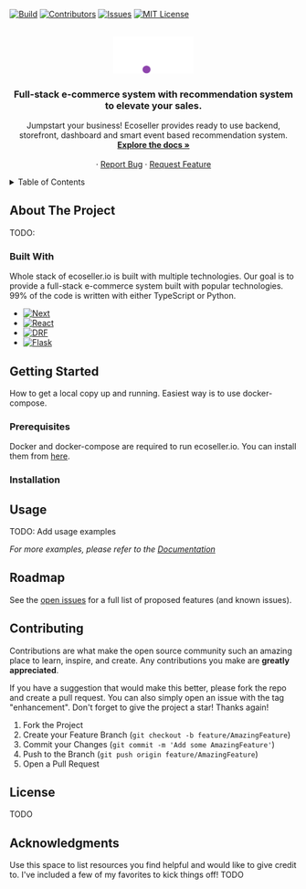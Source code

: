 <a name="readme-top"></a>

<!-- PROJECT SHIELDS -->
<!--
*** I'm using markdown "reference style" links for readability.
*** Reference links are enclosed in brackets [ ] instead of parentheses ( ).
*** See the bottom of this document for the declaration of the reference variables
*** for contributors-url, forks-url, etc. This is an optional, concise syntax you may use.
*** https://www.markdownguide.org/basic-syntax/#reference-style-links
-->
[![Build][build-shield]][license-url]
[![Contributors][contributors-shield]][contributors-url]
[![Issues][issues-shield]][issues-url]
[![MIT License][license-shield]][license-url]
<!-- [![Stargazers][stars-shield]][stars-url] -->


<!-- PROJECT LOGO -->
<br />
<div align="center">
  <a href="https://github.com/ecoseller/ecoseller">
  <picture>
    <!-- <img src="images/logo.png" alt="Logo" width="80" height="80"> -->
    <source media="(prefers-color-scheme: dark)" srcset="https://github.com/ecoseller/ecoseller/blob/master/docs/images/e.io-white.svg"  width="140">
    <source media="(prefers-color-scheme: light)" srcset="https://github.com/ecoseller/ecoseller/blob/master/docs/images/e.io-black.svg"  width="140">
    <img alt="Shows a logo in light mode or in dark mode." src="https://github.com/ecoseller/ecoseller/blob/master/docs/images/e.io-white.svg" width="140">
    </picture>
  </a>

  <h3 align="center">Full-stack e-commerce system with recommendation system to elevate your sales.</h3>

  <p align="center">
    Jumpstart your business! Ecoseller provides ready to use backend, storefront, dashboard and smart event based recommendation system.
    <br />
    <a href="https://github.com/ecoseller/ecoseller/wiki"><strong>Explore the docs »</strong></a>
    <br />
    <br />
    <!-- <a href="">View Demo</a> -->
    ·
    <a href="https://github.com/ecoseller/ecoseller/issues">Report Bug</a>
    ·
    <a href="https://github.com/ecoseller/ecoseller/issues">Request Feature</a>
  </p>
</div>



<!-- TABLE OF CONTENTS -->
<details>
  <summary>Table of Contents</summary>
  <ol>
    <li>
      <a href="#about-the-project">About The Project</a>
      <ul>
        <li><a href="#built-with">Built With</a></li>
      </ul>
    </li>
    <li>
      <a href="#getting-started">Getting Started</a>
      <ul>
        <li><a href="#prerequisites">Prerequisites</a></li>
        <li><a href="#installation">Installation</a></li>
      </ul>
    </li>
    <li><a href="#usage">Usage</a></li>
    <li><a href="#contributing">Contributing</a></li>
    <li><a href="#license">License</a></li>
    <li><a href="#acknowledgments">Acknowledgments</a></li>
  </ol>
</details>



<!-- ABOUT THE PROJECT -->
## About The Project
TODO:
<!-- [![Product Name Screen Shot][product-screenshot]](https://example.com) -->


### Built With

Whole stack of ecoseller.io is built with multiple technologies. Our goal is to provide a full-stack e-commerce system built with popular technologies. 99% of the code is written with either TypeScript or Python.
* [![Next][Next.js]][Next-url]
* [![React][React.js]][React-url]
* [![DRF][DRF]][DRF-url]
* [![Flask][Flask]][Flask-url]


<!-- GETTING STARTED -->
## Getting Started

How to get a local copy up and running. Easiest way is to use docker-compose.

### Prerequisites

Docker and docker-compose are required to run ecoseller.io. You can install them from [here](https://docs.docker.com/get-docker/).
### Installation

<!-- USAGE EXAMPLES -->
## Usage
TODO: Add usage examples

_For more examples, please refer to the [Documentation](https://github.com/ecoseller/ecoseller/wiki)_


<!-- ROADMAP -->
## Roadmap

See the [open issues](https://github.com/ecoseller/ecoseller/issues) for a full list of proposed features (and known issues).


<!-- CONTRIBUTING -->
## Contributing

Contributions are what make the open source community such an amazing place to learn, inspire, and create. Any contributions you make are **greatly appreciated**.

If you have a suggestion that would make this better, please fork the repo and create a pull request. You can also simply open an issue with the tag "enhancement".
Don't forget to give the project a star! Thanks again!

1. Fork the Project
2. Create your Feature Branch (`git checkout -b feature/AmazingFeature`)
3. Commit your Changes (`git commit -m 'Add some AmazingFeature'`)
4. Push to the Branch (`git push origin feature/AmazingFeature`)
5. Open a Pull Request


<!-- LICENSE -->
## License
TODO
<!-- Distributed under the MIT License. See `LICENSE.txt` for more information. -->

<!-- ACKNOWLEDGMENTS -->
## Acknowledgments

Use this space to list resources you find helpful and would like to give credit to. I've included a few of my favorites to kick things off!
TODO
<!-- * [Choose an Open Source License](https://choosealicense.com)
* [GitHub Emoji Cheat Sheet](https://www.webpagefx.com/tools/emoji-cheat-sheet)
* [Malven's Flexbox Cheatsheet](https://flexbox.malven.co/)
* [Malven's Grid Cheatsheet](https://grid.malven.co/)
* [Img Shields](https://shields.io)
* [GitHub Pages](https://pages.github.com)
* [Font Awesome](https://fontawesome.com)
* [React Icons](https://react-icons.github.io/react-icons/search) -->




<!-- MARKDOWN LINKS & IMAGES -->
<!-- https://www.markdownguide.org/basic-syntax/#reference-style-links -->
[contributors-shield]: https://img.shields.io/github/contributors/ecoseller/ecoseller.svg?style=flat-square
[contributors-url]: https://github.com/ecoseller/ecoseller/graphs/contributors
[forks-shield]: https://img.shields.io/github/forks/ecoseller/ecoseller.svg?style=flat-square
[forks-url]: https://github.com/ecoseller/ecoseller/network/members
[stars-shield]: https://img.shields.io/github/stars/ecoseller/ecoseller.svg?style=flat-square
[stars-url]: https://github.com/ecoseller/ecoseller/stargazers
[issues-shield]: https://img.shields.io/github/issues/ecoseller/ecoseller.svg?style=flat-square
[issues-url]: https://github.com/ecoseller/ecoseller/issues
[build-shield]: https://img.shields.io/github/actions/workflow/status/ecoseller/ecoseller/ci.yml?branch=master&style=flat-square
[build-url]: https://github.com/ecoseller/ecoseller/actions
[license-shield]: https://img.shields.io/github/license/ecoseller/ecoseller.svg?style=flat-square
[license-url]: https://github.com/ecoseller/ecoseller/blob/master/LICENSE.txt
[product-screenshot]: images/screenshot.png
[Next.js]: https://img.shields.io/badge/next.js-000000?style=flat-square&logo=nextdotjs&logoColor=white
[Next-url]: https://nextjs.org/
[React.js]: https://img.shields.io/badge/React-20232A?style=flat-square&logo=react&logoColor=61DAFB
[React-url]: https://reactjs.org/
[Vue.js]: https://img.shields.io/badge/Vue.js-35495E?style=flat-square&logo=vuedotjs&logoColor=4FC08D
[Vue-url]: https://vuejs.org/
[Angular.io]: https://img.shields.io/badge/Angular-DD0031?style=flat-square&logo=angular&logoColor=white
[Angular-url]: https://angular.io/
[Svelte.dev]: https://img.shields.io/badge/Svelte-4A4A55?style=flat-square&logo=svelte&logoColor=FF3E00
[Svelte-url]: https://svelte.dev/
[Laravel.com]: https://img.shields.io/badge/Laravel-FF2D20?style=flat-square&logo=laravel&logoColor=white
[Laravel-url]: https://laravel.com
[Bootstrap.com]: https://img.shields.io/badge/Bootstrap-563D7C?style=flat-square&logo=bootstrap&logoColor=white
[Bootstrap-url]: https://getbootstrap.com
[JQuery.com]: https://img.shields.io/badge/jQuery-0769AD?style=flat-square&logo=jquery&logoColor=white
[JQuery-url]: https://jquery.com 
[DRF]: https://img.shields.io/badge/DRF-000000?style=flat-square&logo=django&logoColor=white
[DRF-url]: https://www.django-rest-framework.org/
[Flask]: https://img.shields.io/badge/Flask-000000?style=flat-square&logo=flask&logoColor=white
[Flask-url]: https://flask.palletsprojects.com/en/2.0.x/